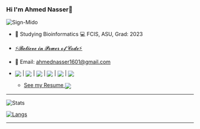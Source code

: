 ### Hi I'm Ahmed Nasser👋

![Sign-Mido](https://user-images.githubusercontent.com/60184582/149571083-3af120b2-fc45-4efa-b6d4-77b0950587bf.jpg)

- 🧬 Studying Bioinformatics 💻 FCIS, ASU, Grad: 2023

- <a href="https://linktr.ee/AhmedNasser1601">⚡𝓑𝓮𝓵𝓲𝓮𝓿𝓮 𝓲𝓷 𝓟𝓸𝔀𝓮𝓻 𝓸𝓯 𝓒𝓸𝓭𝓮⚡</a>

- 📩 Email: <a href="mailto:ahmednasser1601@gmail.com"> ahmednasser1601@gmail.com</a>

- <a href="https://wa.me/201270800202?text=Hello"><img align="center" src="https://img.icons8.com/color/28/000000/whatsapp--v6.png"/></a>  |  <a href="https://www.facebook.com/AhmedNasser1601/"><img align="center" src="https://img.icons8.com/color/28/000000/facebook-circled--v4.png"/></a>  |  <a href="https://www.linkedin.com/in/ahmednasser1601/"><img align="center" src="https://img.icons8.com/color/28/000000/linkedin.png"/></a>  |  <a href="https://t.me/AhmedNasser1601"><img align="center" src="https://img.icons8.com/color/28/000000/telegram-app--v5.png"/></a>  |  <a href="https://github.com/AhmedNasser1601"><img align="center" src="https://img.icons8.com/color/28/000000/github--v3.png"/></a>  |  <a href="mailto:ahmednasser1601@gmail.com"><img align="center" src="https://img.icons8.com/color/28/000000/secured-letter--v2.png"/></a>

    - <a href="https://drive.google.com/file/d/1XLtHireYpRT76FCNUxQVSaZTurdIC9CM/view?usp=drivesdk">See my Resume <img align="center" src="https://img.icons8.com/external-icongeek26-outline-gradient-icongeek26/28/000000/external-cv-politic-icongeek26-outline-gradient-icongeek26.png"/></a>

--------------------------------------------------

![Stats](https://github-readme-stats.vercel.app/api?username=AhmedNasser1601&include_all_commits=true&count_private=true&show_icons=true&theme=vision-friendly-dark)

[![Langs](https://github-readme-stats.vercel.app/api/top-langs/?username=AhmedNasser1601&langs_count=8&layout=compact&show_icons=true&theme=vision-friendly-dark)](https://github.com/anuraghazra/github-readme-stats)

--------------------------------------------------

<!--
    <a href="https://github.com/anuraghazra/github-readme-stats">
      <img align="center" src="https://github-readme-stats.vercel.app/api/pin/?username=AhmedNasser1601&repo=TumorCancerPrediction" />
    </a>
-->
